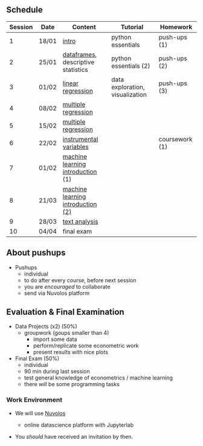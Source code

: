 ## Schedule

| Session | Date | Content | Tutorial | Homework |
| ------- | ---- | ------- | -------- | -------- |
| 1 | 18/01 | [intro](session_1/index.qmd) | python essentials | push-ups (1) |
| 2 | 25/01 | [dataframes](session_2/index.qmd), descriptive statistics | python essentials (2) | push-ups (2) |
| 3 | 01/02 | [linear regression](session_3/index.qmd) | data exploration, visualization | push-ups (3) |
| 4 | 08/02 | [multiple regression](session_4/index.qmd) |  |                                           |
| 5 | 15/02 | [multiple regression](session_4/index.qmd) |  |  |
| 6 | 22/02 | [instrumental variables](session_6/index.qmd) |  | coursework (1) |
| 7 | 01/02 | [machine learning introduction](session_7/index.qmd) (1) |  |  |
| 8 | 21/03 | [machine learning introduction (2)](session_8/index.qmd) |  |  |
| 9 | 28/03 | [text analysis](session_9/index.qmd) |  |  |
| 10 | 04/04 | final exam |  |

## About pushups

* Pushups
    * individual
    * to do after every course, before next session
    * you are *encouraged* to collaborate
    * send via Nuvolos platform

## Evaluation & Final Examination

* Data Projects (x2) (50%)
    * groupwork (goups smaller than 4)
        * import some data
        * perform/replicate some econometric work
        * present results with nice plots
* Final Exam (50%)
    * individual
    * 90 min during last session
    * test general knowledge of econometrics / machine learning
    * there *will* be some programming tasks

### Work Environment

- We will use [Nuvolos](https://nuvolos.cloud/)
  - online datascience platform with Jupyterlab

- You *should* have received an invitation by then.
